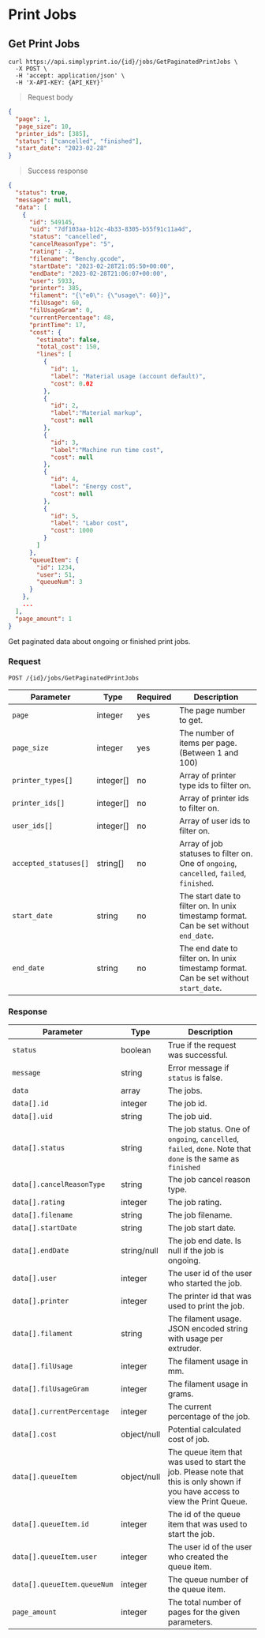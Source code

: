 # Print Jobs

## Get Print Jobs

```shell
curl https://api.simplyprint.io/{id}/jobs/GetPaginatedPrintJobs \
  -X POST \
  -H 'accept: application/json' \
  -H 'X-API-KEY: {API_KEY}'
```

> Request body

```json
{
  "page": 1,
  "page_size": 10,
  "printer_ids": [385],
  "status": ["cancelled", "finished"],
  "start_date": "2023-02-28"
}
```

> Success response

```json
{
  "status": true,
  "message": null,
  "data": [
    {
      "id": 549145,
      "uid": "7df103aa-b12c-4b33-8305-b55f91c11a4d",
      "status": "cancelled",
      "cancelReasonType": "5",
      "rating": -2,
      "filename": "Benchy.gcode",
      "startDate": "2023-02-28T21:05:50+00:00",
      "endDate": "2023-02-28T21:06:07+00:00",
      "user": 5933,
      "printer": 385,
      "filament": "{\"e0\": {\"usage\": 60}}",
      "filUsage": 60,
      "filUsageGram": 0,
      "currentPercentage": 48,
      "printTime": 17,
      "cost": {
        "estimate": false,
        "total_cost": 150,
        "lines": [
          {
            "id": 1,
            "label": "Material usage (account default)",
            "cost": 0.02
          },
          {
            "id": 2,
            "label":"Material markup",
            "cost": null
          },
          {
            "id": 3,
            "label":"Machine run time cost",
            "cost": null
          },
          {
            "id": 4,
            "label": "Energy cost",
            "cost": null
          },
          {
            "id": 5,
            "label": "Labor cost",
            "cost": 1000
          }
        ]
      },
      "queueItem": {
        "id": 1234,
        "user": 51,
        "queueNum": 3
      }
    },
    ...
  ],
  "page_amount": 1
}
```

Get paginated data about ongoing or finished print jobs.

### Request

`POST /{id}/jobs/GetPaginatedPrintJobs`

| Parameter | Type | Required | Description |
|-----------|------|----------|-------------|
| `page` | integer | yes | The page number to get. |
| `page_size` | integer | yes | The number of items per page. (Between 1 and 100) |
| `printer_types[]` | integer[] | no | Array of printer type ids to filter on. |
| `printer_ids[]` | integer[] | no | Array of printer ids to filter on. |
| `user_ids[]` | integer[] | no | Array of user ids to filter on. |
| `accepted_statuses[]` | string[] | no | Array of job statuses to filter on. One of `ongoing`, `cancelled`, `failed`, `finished`. |
| `start_date` | string | no | The start date to filter on. In unix timestamp format. Can be set without `end_date`. |
| `end_date` | string | no | The end date to filter on. In unix timestamp format. Can be set without `start_date`. |

### Response

| Parameter | Type | Description |
| --------- | ---- | ----------- |
| `status` | boolean | True if the request was successful. |
| `message` | string | Error message if `status` is false. |
| `data` | array | The jobs. |
| `data[].id` | integer | The job id. |
| `data[].uid` | string | The job uid. |
| `data[].status` | string | The job status. One of `ongoing`, `cancelled`, `failed`, `done`. Note that `done` is the same as `finished` |
| `data[].cancelReasonType` | string | The job cancel reason type. |
| `data[].rating` | integer | The job rating. |
| `data[].filename` | string | The job filename. |
| `data[].startDate` | string | The job start date. |
| `data[].endDate` | string/null | The job end date. Is null if the job is ongoing. |
| `data[].user` | integer | The user id of the user who started the job. |
| `data[].printer` | integer | The printer id that was used to print the job. |
| `data[].filament` | string | The filament usage. JSON encoded string with usage per extruder. |
| `data[].filUsage` | integer | The filament usage in mm. |
| `data[].filUsageGram` | integer | The filament usage in grams. |
| `data[].currentPercentage` | integer | The current percentage of the job. |
| `data[].cost` | object/null | Potential calculated cost of job. |
| `data[].queueItem` | object/null | The queue item that was used to start the job. Please note that this is only shown if you have access to view the Print Queue. |
| `data[].queueItem.id` | integer | The id of the queue item that was used to start the job. |
| `data[].queueItem.user` | integer | The user id of the user who created the queue item. |
| `data[].queueItem.queueNum` | integer | The queue number of the queue item. |
| `page_amount` | integer | The total number of pages for the given parameters. |
